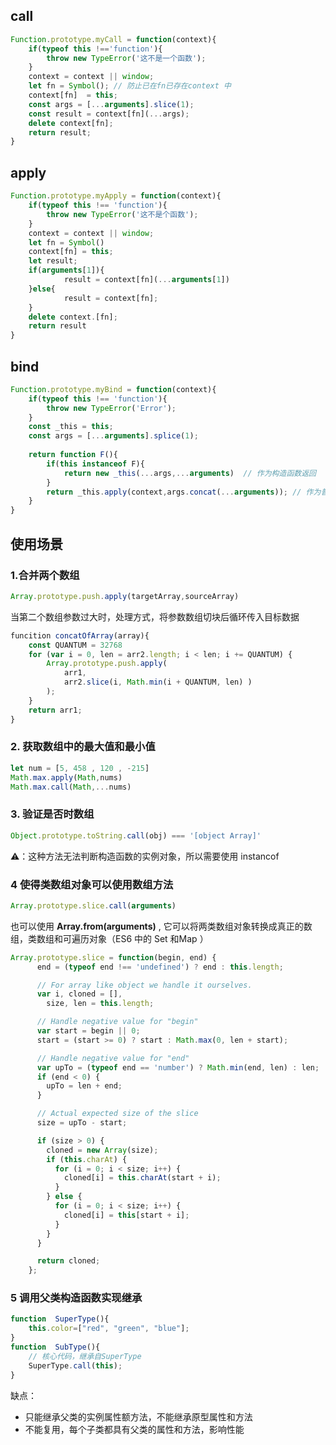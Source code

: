 ## call

```js
Function.prototype.myCall = function(context){
    if(typeof this !=='function'){
        throw new TypeError('这不是一个函数');
    }
    context = context || window;
  	let fn = Symbol(); // 防止已在fn已存在context 中
    context[fn]  = this;
    const args = [...arguments].slice(1);
    const result = context[fn](...args);
    delete context[fn];
    return result;
}
```

## apply

```js
Function.prototype.myApply = function(context){
    if(typeof this !== 'function'){
        throw new TypeError('这不是个函数');
    }
    context = context || window;
  	let fn = Symbol()
    context[fn] = this;
    let result;
    if(arguments[1]){
            result = context[fn](...arguments[1])
    }else{
            result = context[fn];
    }
    delete context.[fn];
    return result
}
```



## bind

```js
Function.prototype.myBind = function(context){
    if(typeof this !== 'function'){
        throw new TypeError('Error');
    }
    const _this = this;
    const args = [...arguments].splice(1);
    
    return function F(){
        if(this instanceof F){
            return new _this(...args,...arguments)  // 作为构造函数返回
        }
        return _this.apply(context,args.concat(...arguments)); // 作为普通函数返回
    }
}
```



## 使用场景

### 1.合并两个数组

```javascript
Array.prototype.push.apply(targetArray,sourceArray)
```

当第二个数组参数过大时，处理方式，将参数数组切块后循环传入目标数据

```javascript
funcition concatOfArray(array){
	const QUANTUM = 32768
	for (var i = 0, len = arr2.length; i < len; i += QUANTUM) {
        Array.prototype.push.apply(
            arr1, 
            arr2.slice(i, Math.min(i + QUANTUM, len) )
        );
    }
    return arr1;
}
```

### 2. 获取数组中的最大值和最小值

```javascript
let num = [5, 458 , 120 , -215]
Math.max.apply(Math,nums)
Math.max.call(Math,...nums)
```

### 3. 验证是否时数组

```javascript
Object.prototype.toString.call(obj) === '[object Array]'
```

⚠️：这种方法无法判断构造函数的实例对象，所以需要使用 instancof

### 4 使得类数组对象可以使用数组方法

```javascript
Array.prototype.slice.call(arguments)
```

也可以使用 **Array.from(arguments)** , 它可以将两类数组对象转换成真正的数组，类数组和可遍历对象（ES6 中的 Set 和Map ）

```javascript
Array.prototype.slice = function(begin, end) {
      end = (typeof end !== 'undefined') ? end : this.length;

      // For array like object we handle it ourselves.
      var i, cloned = [],
        size, len = this.length;

      // Handle negative value for "begin"
      var start = begin || 0;
      start = (start >= 0) ? start : Math.max(0, len + start);

      // Handle negative value for "end"
      var upTo = (typeof end == 'number') ? Math.min(end, len) : len;
      if (end < 0) {
        upTo = len + end;
      }

      // Actual expected size of the slice
      size = upTo - start;

      if (size > 0) {
        cloned = new Array(size);
        if (this.charAt) {
          for (i = 0; i < size; i++) {
            cloned[i] = this.charAt(start + i);
          }
        } else {
          for (i = 0; i < size; i++) {
            cloned[i] = this[start + i];
          }
        }
      }

      return cloned;
    };
```

### 5 调用父类构造函数实现继承

```javascript
function  SuperType(){
    this.color=["red", "green", "blue"];
}
function  SubType(){
    // 核心代码，继承自SuperType
    SuperType.call(this);
}
```

缺点：

+ 只能继承父类的实例属性额方法，不能继承原型属性和方法
+ 不能复用，每个子类都具有父类的属性和方法，影响性能

